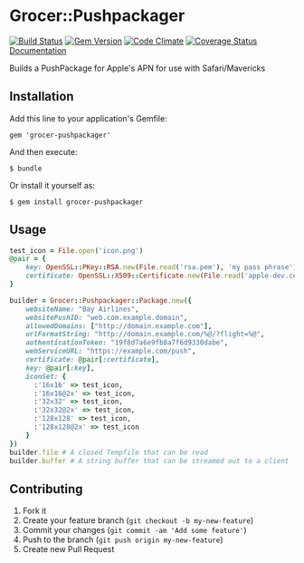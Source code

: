 # Grocer::Pushpackager
[![Build Status](https://secure.travis-ci.org/grocer/grocer-pushpackager.png)](http://travis-ci.org/grocer/grocer-pushpackager)
[![Gem Version](https://badge.fury.io/rb/grocer-pushpackager.png)](http://badge.fury.io/rb/grocer-pushpackager)
[![Code Climate](https://codeclimate.com/github/grocer/grocer-pushpackager.png)](https://codeclimate.com/github/grocer/grocer-pushpackager)
[![Coverage Status](https://coveralls.io/repos/grocer/grocer-pushpackager/badge.png?branch=master)](https://coveralls.io/r/grocer/grocer-pushpackager)
[Documentation](http://rubydoc.info/gems/grocer-pushpackager/)

Builds a PushPackage for Apple's APN for use with Safari/Mavericks
## Installation

Add this line to your application's Gemfile:

    gem 'grocer-pushpackager'

And then execute:

    $ bundle

Or install it yourself as:

    $ gem install grocer-pushpackager

## Usage

```ruby
test_icon = File.open('icon.png')
@pair = {
    key: OpenSSL::PKey::RSA.new(File.read('rsa.pem'), 'my pass phrase'),
    certificate: OpenSSL::X509::Certificate.new(File.read('apple-dev.cer'))
}
```

```ruby
builder = Grocer::Pushpackager::Package.new({
    websiteName: "Bay Airlines",
    websitePushID: "web.com.example.domain",
    allowedDomains: ["http://domain.example.com"],
    urlFormatString: "http://domain.example.com/%@/?flight=%@",
    authenticationToken: "19f8d7a6e9fb8a7f6d9330dabe",
    webServiceURL: "https://example.com/push",
    certificate: @pair[:certificate],
    key: @pair[:key],
    iconSet: {
      :'16x16' => test_icon,
      :'16x16@2x' => test_icon,
      :'32x32' => test_icon,
      :'32x32@2x' => test_icon,
      :'128x128' => test_icon,
      :'128x128@2x' => test_icon
    }
})
builder.file # A closed Tempfile that can be read
builder.buffer # A string buffer that can be streamed out to a client
```

## Contributing

1. Fork it
2. Create your feature branch (`git checkout -b my-new-feature`)
3. Commit your changes (`git commit -am 'Add some feature'`)
4. Push to the branch (`git push origin my-new-feature`)
5. Create new Pull Request
